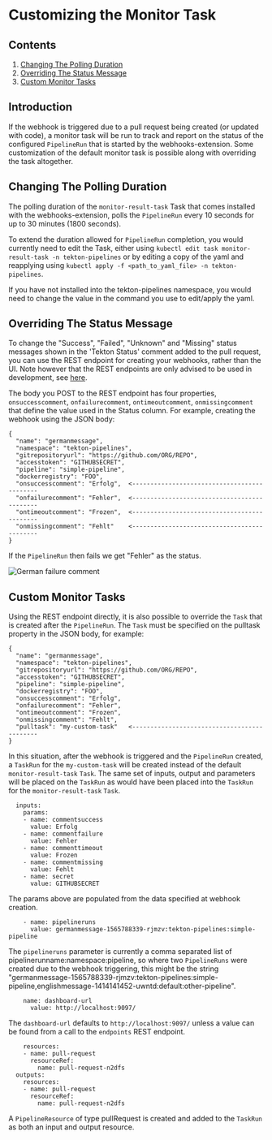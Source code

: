 # Customizing the Monitor Task

## Contents

1. [Changing The Polling Duration](#changing-the-polling-duration)
2. [Overriding The Status Message](#overriding-the-status-message)
3. [Custom Monitor Tasks](#custom-monitor-tasks)

## Introduction

If the webhook is triggered due to a pull request being created (or updated with code), a monitor task will be run to track and report on the status of the configured `PipelineRun` that is started by the webhooks-extension.  Some customization of the default monitor task is possible along with overriding the task altogether.


## Changing The Polling Duration

The polling duration of the `monitor-result-task` Task that comes installed with the webhooks-extension, polls the `PipelineRun` every 10 seconds for up to 30 minutes (1800 seconds).

To extend the duration allowed for `PipelineRun` completion, you would currently need to edit the Task, either using `kubectl edit task monitor-result-task -n tekton-pipelines` or by editing a copy of the yaml and reapplying using `kubectl apply -f <path_to_yaml_file> -n tekton-pipelines`.

If you have not installed into the tekton-pipelines namespace, you would need to change the value in the command you use to edit/apply the yaml.


## Overriding The Status Message

To change the "Success", "Failed", "Unknown" and "Missing" status messages shown in the 'Tekton Status' comment added to the pull request, you can use the REST endpoint for creating your webhooks, rather than the UI.  Note however that the REST endpoints are only advised to be used in development, see [here](../DevelopmentAPIs.md).

The body you POST to the REST endpoint has four properties, `onsuccesscomment`, `onfailurecomment`, `ontimeoutcomment`, `onmissingcomment` that define the value used in the Status column.  For example, creating the webhook using the JSON body:

```
{
  "name": "germanmessage",
  "namespace": "tekton-pipelines",
  "gitrepositoryurl": "https://github.com/ORG/REPO",
  "accesstoken": "GITHUBSECRET",
  "pipeline": "simple-pipeline",
  "dockerregistry": "FOO",
  "onsuccesscomment": "Erfolg",  <--------------------------------------------
  "onfailurecomment": "Fehler",  <--------------------------------------------
  "ontimeoutcomment": "Frozen",  <--------------------------------------------
  "onmissingcomment": "Fehlt"    <--------------------------------------------
}
```

If the `PipelineRun` then fails we get "Fehler" as the status.

![German failure comment](./images/germanComment.png?raw=true "German failure comment on GitHub pull request")


## Custom Monitor Tasks

Using the REST endpoint directly, it is also possible to override the `Task` that is created after the `PipelineRun`.  The `Task` must be specified on the pulltask property in the JSON body, for example:

```
{
  "name": "germanmessage",
  "namespace": "tekton-pipelines",
  "gitrepositoryurl": "https://github.com/ORG/REPO",
  "accesstoken": "GITHUBSECRET",
  "pipeline": "simple-pipeline",
  "dockerregistry": "FOO",
  "onsuccesscomment": "Erfolg",
  "onfailurecomment": "Fehler",
  "ontimeoutcomment": "Frozen",
  "onmissingcomment": "Fehlt",
  "pulltask": "my-custom-task"   <--------------------------------------------
}
```

In this situation, after the webhook is triggered and the `PipelineRun` created, a `TaskRun` for the `my-custom-task` will be created instead of the default `monitor-result-task` `Task`.  The same set of inputs, output and parameters will be placed on the `TaskRun` as would have been placed into the `TaskRun` for the  `monitor-result-task` `Task`.

```
  inputs:
    params:
    - name: commentsuccess
      value: Erfolg
    - name: commentfailure
      value: Fehler
    - name: commenttimeout
      value: Frozen
    - name: commentmissing
      value: Fehlt
    - name: secret
      value: GITHUBSECRET
```

The params above are populated from the data specified at webhook creation.

```
    - name: pipelineruns
      value: germanmessage-1565788339-rjmzv:tekton-pipelines:simple-pipeline
```

The `pipelineruns` parameter is currently a comma separated list of pipelinerunname:namespace:pipeline, so where two `PipelineRuns` were created due to the webhook triggering, this might be the string "germanmessage-1565788339-rjmzv:tekton-pipelines:simple-pipeline,englishmessage-1414141452-uwntd:default:other-pipeline".

``` 
    name: dashboard-url
      value: http://localhost:9097/
```

The `dashboard-url` defaults to `http://localhost:9097/` unless a value can be found from a call to the `endpoints` REST endpoint.

```
    resources:
    - name: pull-request
      resourceRef:
        name: pull-request-n2dfs
  outputs:
    resources:
    - name: pull-request
      resourceRef:
        name: pull-request-n2dfs
```

A `PipelineResource` of type pullRequest is created and added to the `TaskRun` as both an input and output resource.